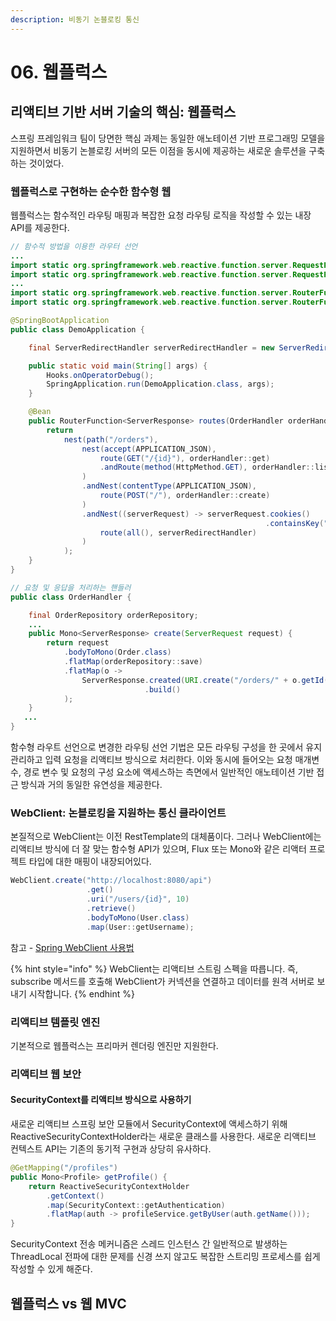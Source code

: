 ```yaml
---
description: 비동기 논블로킹 통신
---
```


# 06. 웹플럭스

## 리액티브 기반 서버 기술의 핵심: 웹플럭스

스프링 프레임워크 팀이 당면한 핵심 과제는 동일한 애노테이션 기반 프로그래밍 모델을 지원하면서 비동기 논블로킹 서버의 모든 이점을 동시에 제공하는 새로운 솔루션을 구축하는 것이었다.

### 웹플럭스로 구현하는 순수한 함수형 웹

웹플럭스는 함수적인 라우팅 매핑과 복잡한 요청 라우팅 로직을 작성할 수 있는 내장 API를 제공한다.

```java
// 함수적 방법을 이용한 라우터 선언
...
import static org.springframework.web.reactive.function.server.RequestPredicates.GET;
import static org.springframework.web.reactive.function.server.RequestPredicates.POST;
...
import static org.springframework.web.reactive.function.server.RouterFunctions.nest;
import static org.springframework.web.reactive.function.server.RouterFunctions.route;

@SpringBootApplication
public class DemoApplication {

	final ServerRedirectHandler serverRedirectHandler = new ServerRedirectHandler();

	public static void main(String[] args) {
		Hooks.onOperatorDebug();
		SpringApplication.run(DemoApplication.class, args);
	}

	@Bean
	public RouterFunction<ServerResponse> routes(OrderHandler orderHandler) {
		return
			nest(path("/orders"),
				nest(accept(APPLICATION_JSON),
					route(GET("/{id}"), orderHandler::get)
					.andRoute(method(HttpMethod.GET), orderHandler::list)
				)
				.andNest(contentType(APPLICATION_JSON),
					route(POST("/"), orderHandler::create)
				)
				.andNest((serverRequest) -> serverRequest.cookies()
				                                         .containsKey("Redirect-Traffic"),
					route(all(), serverRedirectHandler)
				)
			);
	}
}
```

```java
// 요청 및 응답을 처리하는 핸들러
public class OrderHandler {

    final OrderRepository orderRepository;
    ...
    public Mono<ServerResponse> create(ServerRequest request) {
        return request
            .bodyToMono(Order.class)
            .flatMap(orderRepository::save)
            .flatMap(o ->
                ServerResponse.created(URI.create("/orders/" + o.getId()))
                              .build()
            );
    }
   ...
}
```

함수형 라우트 선언으로 변경한 라우팅 선언 기법은 모든 라우팅 구성을 한 곳에서 유지 관리하고 입력 요청을 리액티브 방식으로 처리한다. 이와 동시에 들어오는 요청 매개변수, 경로 변수 및 요청의 구성 요소에 액세스하는 측면에서 일반적인 애노테이션 기반 접근 방식과 거의 동일한 유연성을 제공한다.

### WebClient: 논블로킹을 지원하는 통신 클라이언트

본질적으로 WebClient는 이전 RestTemplate의 대체품이다. 그러나 WebClient에는 리액티브 방식에 더 잘 맞는 함수형 API가 있으며, Flux 또는 Mono와 같은 리액터 프로젝트 타입에 대한 매핑이 내장되어있다.

```java
WebClient.create("http://localhost:8080/api")
                 .get()
                 .uri("/users/{id}", 10)
                 .retrieve()
                 .bodyToMono(User.class)
                 .map(User::getUsername);
```

참고 - [Spring WebClient 사용법](https://medium.com/@odysseymoon/spring-webclient-%EC%82%AC%EC%9A%A9%EB%B2%95-5f92d295edc0)

{% hint style="info" %}
WebClient는 리액티브 스트림 스펙을 따릅니다. 즉, subscribe 메서드를 호출해 WebClient가 커넥션을 연결하고 데이터를 원격 서버로 보내기 시작합니다.
{% endhint %}

### 리액티브 템플릿 엔진

기본적으로 웹플럭스는 프리마커 렌더링 엔진만 지원한다.

### 리액티브 웹 보안

#### SecurityContext를 리액티브 방식으로 사용하기

새로운 리액티브 스프링 보안 모듈에서 SecurityContext에 액세스하기 위해 ReactiveSecurityContextHolder라는 새로운 클래스를 사용한다. 새로운 리액티브 컨텍스트 API는 기존의 동기적 구현과 상당히 유사하다.

```java
@GetMapping("/profiles")
public Mono<Profile> getProfile() {
    return ReactiveSecurityContextHolder
        .getContext()
        .map(SecurityContext::getAuthentication)
        .flatMap(auth -> profileService.getByUser(auth.getName()));
}
```

SecurityContext 전송 메커니즘은 스레드 인스턴스 간 일반적으로 발생하는 ThreadLocal 전파에 대한 문제를 신경 쓰지 않고도 복잡한 스트리밍 프로세스를 쉽게 작성할 수 있게 해준다.

## 웹플럭스 vs 웹 MVC



